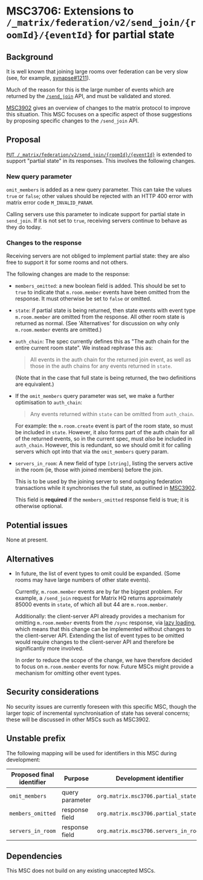 # MSC3706: Extensions to `/_matrix/federation/v2/send_join/{roomId}/{eventId}` for partial state

## Background

It is well known that joining large rooms over federation can be very slow (see,
for example, [synapse#1211](https://github.com/matrix-org/synapse/issues/1211)).

Much of the reason for this is the large number of events which are returned by
the [`/send_join`](https://spec.matrix.org/v1.2/server-server-api/#put_matrixfederationv2send_joinroomideventid)
API, and must be validated and stored.

[MSC3902](https://github.com/matrix-org/matrix-doc/pull/3902) gives an overview
of changes to the matrix protocol to improve this situation. This MSC focuses
on a specific aspect of those suggestions by proposing specific changes to the
`/send_join` API.

## Proposal

[`PUT /_matrix/federation/v2/send_join/{roomId}/{eventId}`](https://spec.matrix.org/v1.2/server-server-api/#put_matrixfederationv2send_joinroomideventid)
is extended to support "partial state" in its responses. This involves the
following changes.

### New query parameter

`omit_members` is added as a new query parameter. This can take the values
`true` or `false`; other values should be rejected with an HTTP 400 error with
matrix error code `M_INVALID_PARAM`.

Calling servers use this parameter to indicate support for partial state in
`send_join`. If it is not set to `true`, receiving servers continue to behave
as they do today.

### Changes to the response

Receiving servers are not obliged to implement partial state: they are also
free to support it for some rooms and not others.

The following changes are made to the response:

 * `members_omitted`: a new boolean field is added. This should be set to `true`
   to indicate that `m.room.member` events have been omitted from the response.
   It must otherwise be set to `false` or omitted.

 * `state`: if partial state is being returned, then state events with event
   type `m.room.member` are omitted from the response. All other room state is
   returned as normal. (See 'Alternatives' for discussion on why only
   `m.room.member` events are omitted.)
 
 * `auth_chain`: The spec currently defines this as "The auth chain for the
   entire current room state". We instead rephrase this as:

   > All events in the auth chain for the returned join event, as well as
   > those in the auth chains for any events returned in `state`.

   (Note that in the case that full state is being returned, the two
   definitions are equivalent.)

 * If the `omit_members` query parameter was set, we make a further
   optimisation to `auth_chain`:

   > Any events returned within `state` can be omitted from `auth_chain`.

   For example: the `m.room.create` event is part of the room state, so
   must be included in `state`. However, it also forms part of the auth chain
   for all of the returned events, so in the current spec, must *also* be
   included in `auth_chain`. However, this is redundant, so we should omit it
   for calling servers which opt into that via the `omit_members` query param.

 * `servers_in_room`: A new field of type `[string]`, listing the servers
   active in the room (ie, those with joined members) before the join.

   This is to be used by the joining server to send outgoing federation
   transactions while it synchronises the full state, as outlined in [MSC3902](https://github.com/matrix-org/matrix-spec-proposals/pull/3902).

   This field is **required** if the `members_omitted` response field is true; it
   is otherwise optional.

## Potential issues

None at present.

## Alternatives

 * In future, the list of event types to omit could be expanded. (Some rooms
   may have large numbers of other state events).
   
   Currently, `m.room.member` events are by far the biggest problem. For
   example, a `/send_join` request for Matrix HQ returns approximately 85000
   events in `state`, of which all but 44 are `m.room.member`. 

   Additionally: the client-server API already provides a mechanism for
   omitting `m.room.member` events from the `/sync` response, via
   [lazy loading](https://spec.matrix.org/v1.4/client-server-api/#lazy-loading-room-members),
   which means that this change can be implemented without changes to the
   client-server API. Extending the list of event types to be omitted would
   require changes to the client-server API and therefore be significantly more
   involved.

   In order to reduce the scope of the change, we have therefore decided to
   focus on `m.room.member` events for now. Future MSCs might provide a
   mechanism for omitting other event types.
 
## Security considerations

No security issues are currently foreseen with this specific MSC, though the
larger topic of incremental synchronisation of state has several concerns;
these will be discussed in other MSCs such as MSC3902.

## Unstable prefix

The following mapping will be used for identifiers in this MSC during
development:

Proposed final identifier | Purpose         | Development identifier
------------------------- | --------------- | ----
`omit_members`            | query parameter | `org.matrix.msc3706.partial_state`
`members_omitted`         | response field  | `org.matrix.msc3706.partial_state`
`servers_in_room`         | response field  | `org.matrix.msc3706.servers_in_room`

## Dependencies

This MSC does not build on any existing unaccepted MSCs.
